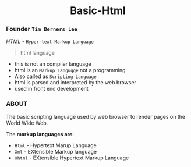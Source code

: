 <div align="center">
 <h1>Basic-Html</h1>
</div>  

### Founder `Tim Berners Lee`
 *HTML* - `Hyper-text Markup Language`
>  html language
   - this  is not an  compiler language
   - html is an `Markup Languqge` not a programming 
   - Also called as `Scripting Language`
   - html is parsed and interpreted by the web browser
   - used in front end development
### ABOUT
The basic scripting language used by web browser to render pages on the World Wide Web.

The **markup languages are:**
   * `Html` - Hypertext Marup Language
   * `Xml` - EXtensible Markup language
   * `Xhtml` - EXtensible Hypertext Markup Language 
